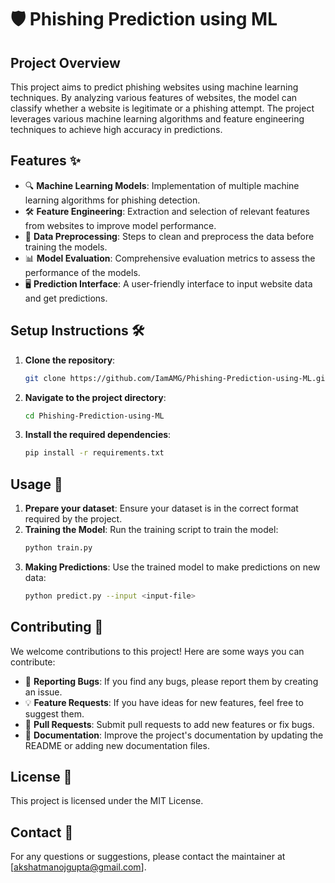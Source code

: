 # 🛡️ Phishing Prediction using ML

## Project Overview
This project aims to predict phishing websites using machine learning techniques. By analyzing various features of websites, the model can classify whether a website is legitimate or a phishing attempt. The project leverages various machine learning algorithms and feature engineering techniques to achieve high accuracy in predictions.

## Features ✨
- 🔍 **Machine Learning Models**: Implementation of multiple machine learning algorithms for phishing detection.
- 🛠️ **Feature Engineering**: Extraction and selection of relevant features from websites to improve model performance.
- 🧹 **Data Preprocessing**: Steps to clean and preprocess the data before training the models.
- 📊 **Model Evaluation**: Comprehensive evaluation metrics to assess the performance of the models.
- 🖥️ **Prediction Interface**: A user-friendly interface to input website data and get predictions.

## Setup Instructions 🛠️
1. **Clone the repository**:
    ```sh
    git clone https://github.com/IamAMG/Phishing-Prediction-using-ML.git
    ```

2. **Navigate to the project directory**:
    ```sh
    cd Phishing-Prediction-using-ML
    ```

3. **Install the required dependencies**:
    ```sh
    pip install -r requirements.txt
    ```

## Usage 🚀
1. **Prepare your dataset**: Ensure your dataset is in the correct format required by the project.
2. **Training the Model**: Run the training script to train the model:
    ```sh
    python train.py
    ```
3. **Making Predictions**: Use the trained model to make predictions on new data:
    ```sh
    python predict.py --input <input-file>
    ```

## Contributing 🤝
We welcome contributions to this project! Here are some ways you can contribute:
- 🐛 **Reporting Bugs**: If you find any bugs, please report them by creating an issue.
- 💡 **Feature Requests**: If you have ideas for new features, feel free to suggest them.
- 🔄 **Pull Requests**: Submit pull requests to add new features or fix bugs.
- 📖 **Documentation**: Improve the project's documentation by updating the README or adding new documentation files.

## License 📄
This project is licensed under the MIT License. 

## Contact 📧
For any questions or suggestions, please contact the maintainer at [akshatmanojgupta@gmail.com].

